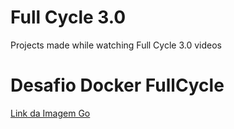 # Full Cycle 3.0
Projects made while watching Full Cycle 3.0 videos

# Desafio Docker FullCycle
[Link da Imagem Go](https://hub.docker.com/repository/docker/victhorsuzart/fullcycle/general)
